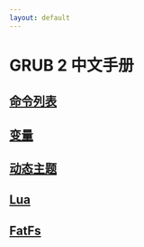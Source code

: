 ```yaml
---
layout: default
---
```


# GRUB 2 中文手册

## [命令列表](./grub2_cmd_zh.html)
## [变量](./grub2_var_zh.html)
## [动态主题](./grub2_gfx_zh.html)

## [Lua](./grub2_lua_zh.html)

## [FatFs](./grub2_fatfs_zh.html)